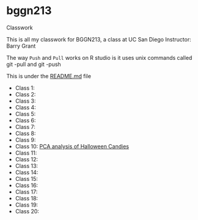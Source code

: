 # bggn213
Classwork

This is all my classwork for BGGN213, a class at UC San Diego
Instructor: Barry Grant


The way `Push` and `Pull` works on R studio is it uses unix commands called git -pull and git -push 

This is under the [README.md](https://github.com/mstrul/bggn213/blob/main/README.md) file

- Class 1:
- Class 2: 
- Class 3:
- Class 4:
- Class 5: 
- Class 6:
- Class 7:
- Class 8:
- Class 9:
- Class 10: [PCA analysis of Halloween Candies]()
- Class 11:
- Class 12:
- Class 13:
- Class 14:
- Class 15: 
- Class 16: 
- Class 17:
- Class 18:
- Class 19:
- Class 20: 

